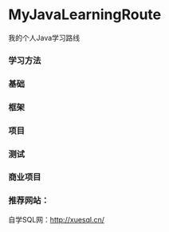 # MyJavaLearningRoute
我的个人Java学习路线
### 学习方法
### 基础
### 框架
### 项目
### 测试
### 商业项目
### 推荐网站：
自学SQL网：http://xuesql.cn/


